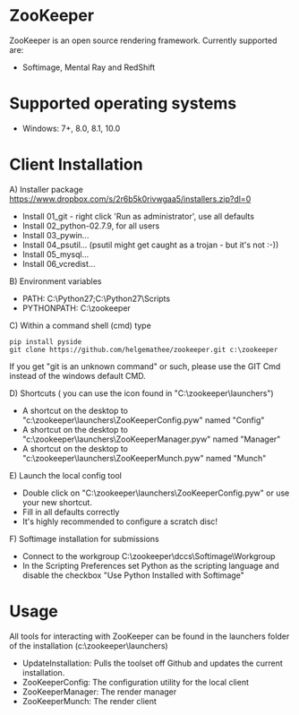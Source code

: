 ZooKeeper
===============================

ZooKeeper is an open source rendering framework. Currently supported are:

- Softimage, Mental Ray and RedShift

Supported operating systems
===============================
- Windows: 7+, 8.0, 8.1, 10.0


Client Installation
===========================

A) Installer package https://www.dropbox.com/s/2r6b5k0rivwgaa5/installers.zip?dl=0

- Install 01_git - right click 'Run as administrator', use all defaults
- Install 02_python-02.7.9, for all users
- Install 03_pywin...
- Install 04_psutil... (psutil might get caught as a trojan - but it's not :-))
- Install 05_mysql...
- Install 06_vcredist...

B) Environment variables

- PATH: C:\Python27;C:\Python27\Scripts
- PYTHONPATH: C:\zookeeper

C) Within a command shell (cmd) type

```
pip install pyside
git clone https://github.com/helgemathee/zookeeper.git c:\zookeeper
```

If you get "git is an unknown command" or such, please use the GIT Cmd instead of the windows default CMD.

D) Shortcuts ( you can use the icon found in "C:\zookeeper\launchers")

- A shortcut on the desktop to "c:\zookeeper\launchers\ZooKeeperConfig.pyw" named "Config"
- A shortcut on the desktop to "c:\zookeeper\launchers\ZooKeeperManager.pyw" named "Manager"
- A shortcut on the desktop to "c:\zookeeper\launchers\ZooKeeperMunch.pyw" named "Munch"

E) Launch the local config tool 

- Double click on "C:\zookeeper\launchers\ZooKeeperConfig.pyw" or use your new shortcut.
- Fill in all defaults correctly
- It's highly recommended to configure a scratch disc!

F) Softimage installation for submissions

- Connect to the workgroup C:\zookeeper\dccs\Softimage\Workgroup
- In the Scripting Preferences set Python as the scripting language and disable the checkbox "Use Python Installed with Softimage"

Usage
=================

All tools for interacting with ZooKeeper can be found in the launchers folder of the installation (c:\zookeeper\launchers)

- UpdateInstallation: Pulls the toolset off Github and updates the current installation.
- ZooKeeperConfig: The configuration utility for the local client
- ZooKeeperManager: The render manager
- ZooKeeperMunch: The render client


